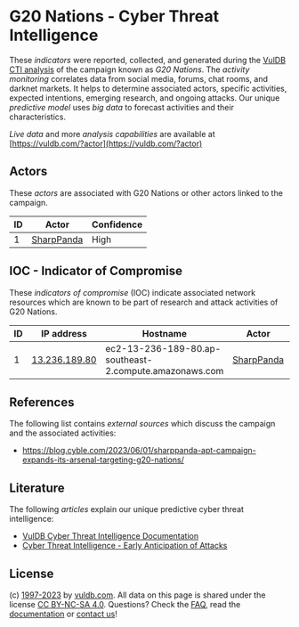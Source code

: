 # G20 Nations - Cyber Threat Intelligence

These _indicators_ were reported, collected, and generated during the [VulDB CTI analysis](https://vuldb.com/?kb.cti) of the campaign known as _G20 Nations_. The _activity monitoring_ correlates data from social media, forums, chat rooms, and darknet markets. It helps to determine associated actors, specific activities, expected intentions, emerging research, and ongoing attacks. Our unique _predictive model_ uses _big data_ to forecast activities and their characteristics.

_Live data_ and more _analysis capabilities_ are available at [https://vuldb.com/?actor](https://vuldb.com/?actor)

## Actors

These _actors_ are associated with G20 Nations or other actors linked to the campaign.

ID | Actor | Confidence
-- | ----- | ----------
1 | [SharpPanda](https://vuldb.com/?actor.sharppanda) | High

## IOC - Indicator of Compromise

These _indicators of compromise_ (IOC) indicate associated network resources which are known to be part of research and attack activities of G20 Nations.

ID | IP address | Hostname | Actor | Confidence
-- | ---------- | -------- | ----- | ----------
1 | [13.236.189.80](https://vuldb.com/?ip.13.236.189.80) | ec2-13-236-189-80.ap-southeast-2.compute.amazonaws.com | [SharpPanda](https://vuldb.com/?actor.sharppanda) | Medium

## References

The following list contains _external sources_ which discuss the campaign and the associated activities:

* https://blog.cyble.com/2023/06/01/sharppanda-apt-campaign-expands-its-arsenal-targeting-g20-nations/

## Literature

The following _articles_ explain our unique predictive cyber threat intelligence:

* [VulDB Cyber Threat Intelligence Documentation](https://vuldb.com/?kb.cti)
* [Cyber Threat Intelligence - Early Anticipation of Attacks](https://www.scip.ch/en/?labs.20201022)

## License

(c) [1997-2023](https://vuldb.com/?kb.changelog) by [vuldb.com](https://vuldb.com/?kb.about). All data on this page is shared under the license [CC BY-NC-SA 4.0](https://creativecommons.org/licenses/by-nc-sa/4.0/). Questions? Check the [FAQ](https://vuldb.com/?kb.faq), read the [documentation](https://vuldb.com/?kb) or [contact us](https://vuldb.com/?contact)!
